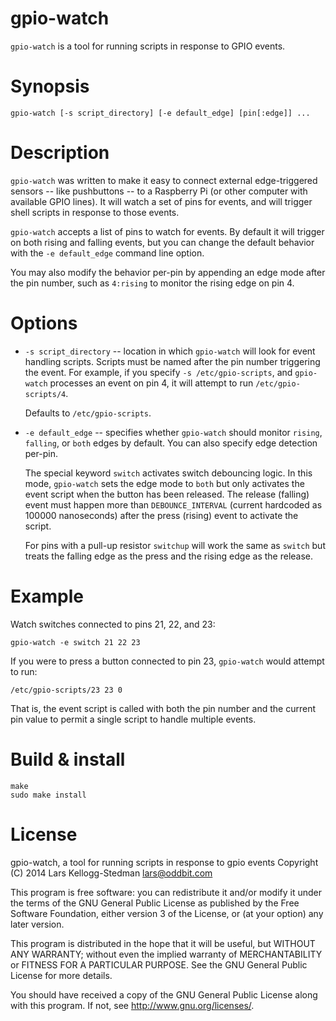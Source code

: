 gpio-watch
==========

`gpio-watch` is a tool for running scripts in response to GPIO events.

Synopsis
========

    gpio-watch [-s script_directory] [-e default_edge] [pin[:edge]] ...

Description
===========

`gpio-watch` was written to make it easy to connect external
edge-triggered sensors -- like pushbuttons -- to a Raspberry Pi (or
other computer with available GPIO lines).  It will watch a set of
pins for events, and will trigger shell scripts in response to those
events.

`gpio-watch` accepts a list of pins to watch for events.  By default
it will trigger on both rising and falling events, but you can change
the default behavior with the `-e default_edge` command line option.

You may also modify the behavior per-pin by appending an edge mode
after the pin number, such as `4:rising` to monitor the rising edge on
pin 4.

Options
=======

- `-s script_directory` -- location in which `gpio-watch` will look
  for event handling scripts.  Scripts must be named after the pin
  number triggering the event.  For example, if you specify `-s
  /etc/gpio-scripts`, and `gpio-watch` processes an event on pin 4, it
  will attempt to run `/etc/gpio-scripts/4`.

  Defaults to `/etc/gpio-scripts`.

- `-e default_edge` -- specifies whether `gpio-watch` should monitor
  `rising`, `falling`, or `both` edges by default.  You can also specify
  edge detection per-pin.

  The special keyword `switch` activates switch debouncing logic.  In
  this mode, `gpio-watch` sets the edge mode to `both` but only
  activates the event script when the button has been released.  The
  release (falling) event must happen more than `DEBOUNCE_INTERVAL` (current
  hardcoded as 100000 nanoseconds) after the press (rising) event to
  activate the script.

  For pins with a pull-up resistor `switchup` will work the same as `switch`
  but treats the falling edge as the press and the rising edge as the release.

Example
=======

Watch switches connected to pins 21, 22, and 23:

    gpio-watch -e switch 21 22 23

If you were to press a button connected to pin 23, `gpio-watch` would
attempt to run:

    /etc/gpio-scripts/23 23 0

That is, the event script is called with both the pin number and the
current pin value to permit a single script to handle multiple events.

Build & install
===============

    make
    sudo make install

License
=======

gpio-watch, a tool for running scripts in response to gpio events
Copyright (C) 2014 Lars Kellogg-Stedman <lars@oddbit.com>

This program is free software: you can redistribute it and/or modify
it under the terms of the GNU General Public License as published by
the Free Software Foundation, either version 3 of the License, or
(at your option) any later version.

This program is distributed in the hope that it will be useful,
but WITHOUT ANY WARRANTY; without even the implied warranty of
MERCHANTABILITY or FITNESS FOR A PARTICULAR PURPOSE.  See the
GNU General Public License for more details.

You should have received a copy of the GNU General Public License
along with this program.  If not, see <http://www.gnu.org/licenses/>.

